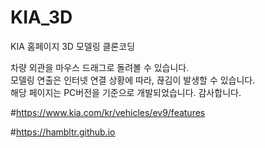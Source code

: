 # KIA_3D
KIA 홈페이지 3D 모델링 클론코딩

차량 외관을 마우스 드래그로 돌려볼 수 있습니다.<br>
모델링 연출은 인터넷 연결 상황에 따라, 끊김이 발생할 수 있습니다.<br>
해당 페이지는 PC버전을 기준으로 개발되었습니다. 감사합니다.<br>

#https://www.kia.com/kr/vehicles/ev9/features

#https://hambltr.github.io
